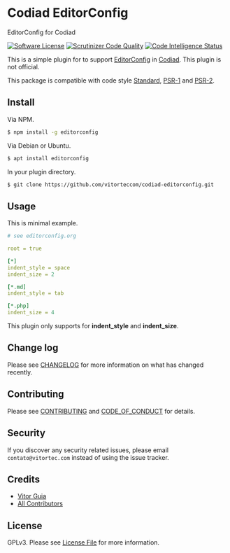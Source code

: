 # Codiad EditorConfig
EditorConfig for Codiad

[![Software License](https://img.shields.io/github/license/vitorteccom/codiad-editorconfig.svg)](LICENSE)
[![Scrutinizer Code Quality](https://scrutinizer-ci.com/g/vitorteccom/codiad-editorconfig/badges/quality-score.png?b=master)](https://scrutinizer-ci.com/g/vitorteccom/dekajs/?branch=master)
[![Code Intelligence Status](https://scrutinizer-ci.com/g/vitorteccom/codiad-editorconfig/badges/code-intelligence.svg?b=master)](https://scrutinizer-ci.com/code-intelligence)

This is a simple plugin for to support [EditorConfig](http://editorconfig.org/) in [Codiad](http://codiad.com/). This plugin is not official.

This package is compatible with code style [Standard](https://github.com/standard/standard), [PSR-1](https://github.com/php-fig/fig-standards/blob/master/accepted/PSR-1-basic-coding-standard.md) and [PSR-2](https://github.com/php-fig/fig-standards/blob/master/accepted/PSR-2-coding-style-guide.md).

## Install

Via NPM.

``` bash
$ npm install -g editorconfig
```

Via Debian or Ubuntu.

``` bash
$ apt install editorconfig
```

In your plugin directory.

``` bash
$ git clone https://github.com/vitorteccom/codiad-editorconfig.git
```

## Usage
This is minimal example.

``` yaml
# see editorconfig.org

root = true

[*]
indent_style = space
indent_size = 2

[*.md]
indent_style = tab

[*.php]
indent_size = 4
```

This plugin only supports for **indent_style** and **indent_size**.

## Change log

Please see [CHANGELOG](docs/CHANGELOG.md) for more information on what has changed recently.

## Contributing

Please see [CONTRIBUTING](docs/CONTRIBUTING.md) and [CODE_OF_CONDUCT](docs/CODE_OF_CONDUCT.md) for details.

## Security

If you discover any security related issues, please email ``contato@vitortec.com`` instead of using the issue tracker.

## Credits

- [Vitor Guia](https://github.com/vitoranguia)
- [All Contributors](../../contributors)

## License

GPLv3. Please see [License File](LICENSE) for more information.
